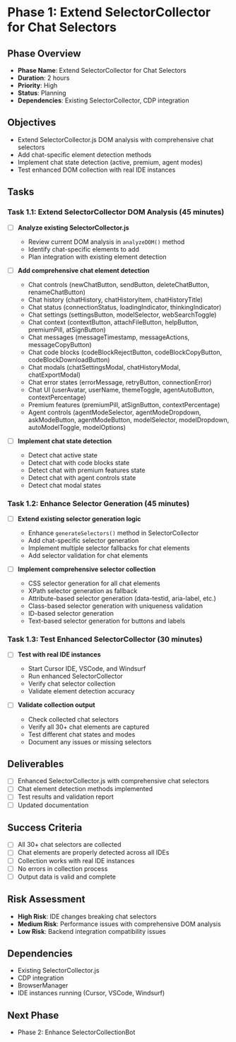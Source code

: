 # Phase 1: Extend SelectorCollector for Chat Selectors

## Phase Overview
- **Phase Name**: Extend SelectorCollector for Chat Selectors
- **Duration**: 2 hours
- **Priority**: High
- **Status**: Planning
- **Dependencies**: Existing SelectorCollector, CDP integration

## Objectives
- Extend SelectorCollector.js DOM analysis with comprehensive chat selectors
- Add chat-specific element detection methods
- Implement chat state detection (active, premium, agent modes)
- Test enhanced DOM collection with real IDE instances

## Tasks

### Task 1.1: Extend SelectorCollector DOM Analysis (45 minutes)
- [ ] **Analyze existing SelectorCollector.js**
  - Review current DOM analysis in `analyzeDOM()` method
  - Identify chat-specific elements to add
  - Plan integration with existing element detection

- [ ] **Add comprehensive chat element detection**
  - Chat controls (newChatButton, sendButton, deleteChatButton, renameChatButton)
  - Chat history (chatHistory, chatHistoryItem, chatHistoryTitle)
  - Chat status (connectionStatus, loadingIndicator, thinkingIndicator)
  - Chat settings (settingsButton, modelSelector, webSearchToggle)
  - Chat context (contextButton, attachFileButton, helpButton, premiumPill, atSignButton)
  - Chat messages (messageTimestamp, messageActions, messageCopyButton)
  - Chat code blocks (codeBlockRejectButton, codeBlockCopyButton, codeBlockDownloadButton)
  - Chat modals (chatSettingsModal, chatHistoryModal, chatExportModal)
  - Chat error states (errorMessage, retryButton, connectionError)
  - Chat UI (userAvatar, userName, themeToggle, agentAutoButton, contextPercentage)
  - Premium features (premiumPill, atSignButton, contextPercentage)
  - Agent controls (agentModeSelector, agentModeDropdown, askModeButton, agentModeButton, modelSelector, modelDropdown, autoModelToggle, modelOptions)

- [ ] **Implement chat state detection**
  - Detect chat active state
  - Detect chat with code blocks state
  - Detect chat with premium features state
  - Detect chat with agent controls state
  - Detect chat modal states

### Task 1.2: Enhance Selector Generation (45 minutes)
- [ ] **Extend existing selector generation logic**
  - Enhance `generateSelectors()` method in SelectorCollector
  - Add chat-specific selector generation
  - Implement multiple selector fallbacks for chat elements
  - Add selector validation for chat elements

- [ ] **Implement comprehensive selector collection**
  - CSS selector generation for all chat elements
  - XPath selector generation as fallback
  - Attribute-based selector generation (data-testid, aria-label, etc.)
  - Class-based selector generation with uniqueness validation
  - ID-based selector generation
  - Text-based selector generation for buttons and labels

### Task 1.3: Test Enhanced SelectorCollector (30 minutes)
- [ ] **Test with real IDE instances**
  - Start Cursor IDE, VSCode, and Windsurf
  - Run enhanced SelectorCollector
  - Verify chat selector collection
  - Validate element detection accuracy

- [ ] **Validate collection output**
  - Check collected chat selectors
  - Verify all 30+ chat elements are captured
  - Test different chat states and modes
  - Document any issues or missing selectors

## Deliverables
- [ ] Enhanced SelectorCollector.js with comprehensive chat selectors
- [ ] Chat element detection methods implemented
- [ ] Test results and validation report
- [ ] Updated documentation

## Success Criteria
- [ ] All 30+ chat selectors are collected
- [ ] Chat elements are properly detected across all IDEs
- [ ] Collection works with real IDE instances
- [ ] No errors in collection process
- [ ] Output data is valid and complete

## Risk Assessment
- **High Risk**: IDE changes breaking chat selectors
- **Medium Risk**: Performance issues with comprehensive DOM analysis
- **Low Risk**: Backend integration compatibility issues

## Dependencies
- Existing SelectorCollector.js
- CDP integration
- BrowserManager
- IDE instances running (Cursor, VSCode, Windsurf)

## Next Phase
- Phase 2: Enhance SelectorCollectionBot
